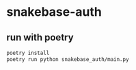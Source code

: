 # snakebase-auth

## run with poetry

```bash	
poetry install
poetry run python snakebase_auth/main.py
```